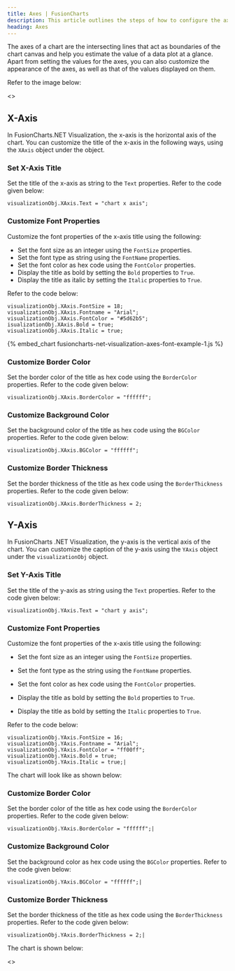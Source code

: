 ```yaml
---
title: Axes | FusionCharts
description: This article outlines the steps of how to configure the axes.
heading: Axes
---
```


The axes of a chart are the intersecting lines that act as boundaries of the chart canvas and help you estimate the value of a data plot at a glance. Apart from setting the values for the axes, you can also customize the appearance of the axes, as well as that of the values displayed on them.

Refer to the image below:

<<Image>>

## X-Axis

In FusionCharts.NET Visualization, the x-axis is the horizontal axis of the chart. You can customize the title of the x-axis in the following ways, using the `XAxis` object under the object.

### Set X-Axis Title

Set the title of the x-axis as string to the `Text` properties. Refer to the code given below:

```
visualizationObj.XAxis.Text = "chart x axis";
```

### Customize Font Properties

Customize the font properties of the x-axis title using the following:

* Set the font size as an integer using the `FontSize` properties.
* Set the font type as string using the `FontName` properties.
* Set the font color as hex code using the `FontColor` properties.
* Display the title as bold by setting the `Bold` properties to `True`.
* Display the title as italic by setting the `Italic` properties to `True`. 

Refer to the code below:

```
visualizationObj.XAxis.FontSize = 18;
visualizationObj.XAxis.Fontname = "Arial";
visualizationObj.XAxis.FontColor = "#5d62b5";
isualizationObj.XAxis.Bold = true;
visualizationObj.XAxis.Italic = true;
```

{% embed_chart fusioncharts-net-visualization-axes-font-example-1.js %}

### Customize Border Color

Set the border color of the title as hex code using the `BorderColor` properties. Refer to the code given below:

```
visualizationObj.XAxis.BorderColor = "ffffff";
```

### Customize Background Color

Set the background color of the title as hex code using the `BGColor` properties. Refer to the code given below:

```
visualizationObj.XAxis.BGColor = "ffffff";
```

### Customize Border Thickness

Set the border thickness of the title as hex code using the `BorderThickness` properties. Refer to the code given below:

```
visualizationObj.XAxis.BorderThickness = 2;
```

## Y-Axis

In FusionCharts .NET Visualization, the y-axis is the vertical axis of the chart. You can customize the caption of the y-axis using the `YAxis` object under the `visualizationObj` object.

### Set Y-Axis Title

Set the title of the y-axis as string using the `Text` properties. Refer to the code given below:

```
visualizationObj.YAxis.Text = "chart y axis";

```

### Customize Font Properties

Customize the font properties of the x-axis title using the following:

* Set the font size as an integer using the `FontSize` properties.

* Set the font type as the string using the `FontName` properties.

* Set the font color as hex code using the `FontColor` properties.

* Display the title as bold by setting the `Bold` properties to `True`.

* Display the title as bold by setting the `Italic` properties to `True`. 

Refer to the code below:

```
visualizationObj.YAxis.FontSize = 16;
visualizationObj.YAxis.Fontname = "Arial";
visualizationObj.YAxis.FontColor = "ff00ff";
visualizationObj.YAxis.Bold = true;
visualizationObj.YAxis.Italic = true;|

```

The chart will look like as shown below:

<Live Chart>

### Customize Border Color

Set the border color of the title as hex code using the `BorderColor` properties. Refer to the code given below:

```
visualizationObj.YAxis.BorderColor = "ffffff";|

```

### Customize Background Color

Set the background color as hex code using the `BGColor` properties. Refer to the code given below:

```
visualizationObj.YAxis.BGColor = "ffffff";|

```

### Customize Border Thickness

Set the border thickness of the title as hex code using the `BorderThickness` properties. Refer to the code given below:

```
visualizationObj.YAxis.BorderThickness = 2;|

```

The chart is shown below:

<<Live Chart>>